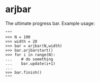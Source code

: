 # arjbar

The ultimate progress bar.
Example usage:

    """
    >>> N = 100
    >>> width = 20
    >>> bar = arjbar(N,width)
    >>> bar.arjbarstart()
    >>> for i in range(N):
    ...    # do something
    ...    bar.update(i+1)
    ...
    >>> bar.finish()
    """
